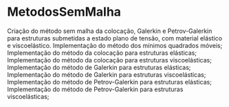 # MetodosSemMalha
Criação do  método sem malha da colocação, Galerkin e Petrov-Galerkin para estruturas submetidas a estado plano de tensão, com material elástico e viscoelástico.
Implementação do método dos mínimos quadrados móveis;
Implementação do método da colocação para estruturas elásticas;
Implementação do método da colocação para estruturas viscoelásticas;
Implementação do método de Galerkin para estruturas elásticas;
Implementação do método de Galerkin para estruturas viscoelásticas;
Implementação do método de Petrov-Galerkin para estruturas elásticas;
Implementação do método de Petrov-Galerkin para estruturas viscoelásticas;
